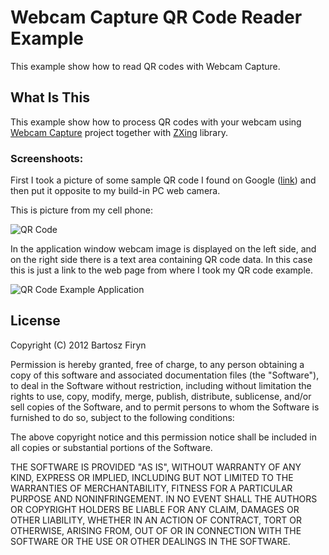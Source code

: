 # Webcam Capture QR Code Reader Example

This example show how to read QR codes with Webcam Capture.
 
## What Is This

This example show how to process QR codes with your webcam using 
[Webcam Capture](https://github.com/sarxos/webcam-capture) 
project together with [ZXing](https://github.com/zxing/zxing) library. 

### Screenshoots:

First I took a picture of some sample QR code I found on Google 
([link](http://www.google.pl/imgres?um=1&hl=pl&client=firefox-a&sa=N&tbo=d&rls=org.mozilla:en-US:official&biw=1366&bih=552&tbm=isch&tbnid=ZnVvKF0A2BGNTM:&imgrefurl=http://www.qrstuff.com/&docid=1A-zeI71ulZS1M&imgurl=http://www.qrstuff.com/images/sample.png&w=3000&h=3000&ei=yLSwUNTdCIOC4gS1xIGIBQ&zoom=1&iact=hc&vpx=154&vpy=141&dur=1160&hovh=225&hovw=225&tx=124&ty=78&sig=117284320547613276213&page=1&tbnh=149&tbnw=159&start=0&ndsp=24&ved=1t:429,r:1,s:0,i:87))
and then put it opposite to my build-in PC web camera.

This is picture from my cell phone:

![QR Code](https://raw.github.com/sarxos/webcam-capture/master/webcam-capture-examples/webcam-capture-qrcode/src/etc/resources/20121124.jpg "QR Code")

In the application window webcam image is displayed on the left side, and on the right
side there is a text area containing QR code data. In this case this is just a link
to the web page from where I took my QR code example.

![QR Code Example Application](https://raw.github.com/sarxos/webcam-capture/master/webcam-capture-examples/webcam-capture-qrcode/src/etc/resources/qrcode-zxing.png "QR Code Example Application")

## License

Copyright (C) 2012 Bartosz Firyn

Permission is hereby granted, free of charge, to any person obtaining a copy of this software and associated documentation files (the "Software"), to deal in the Software without restriction, including without limitation the rights to use, copy, modify, merge, publish, distribute, sublicense, and/or sell copies of the Software, and to permit persons to whom the Software is furnished to do so, subject to the following conditions:

The above copyright notice and this permission notice shall be included in all copies or substantial portions of the Software.

THE SOFTWARE IS PROVIDED "AS IS", WITHOUT WARRANTY OF ANY KIND, EXPRESS OR IMPLIED, INCLUDING BUT NOT LIMITED TO THE WARRANTIES OF MERCHANTABILITY, FITNESS FOR A PARTICULAR PURPOSE AND NONINFRINGEMENT. IN NO EVENT SHALL THE AUTHORS OR COPYRIGHT HOLDERS BE LIABLE FOR ANY CLAIM, DAMAGES OR OTHER LIABILITY, WHETHER IN AN ACTION OF CONTRACT, TORT OR OTHERWISE, ARISING FROM, OUT OF OR IN CONNECTION WITH THE SOFTWARE OR THE USE OR OTHER DEALINGS IN THE SOFTWARE.
